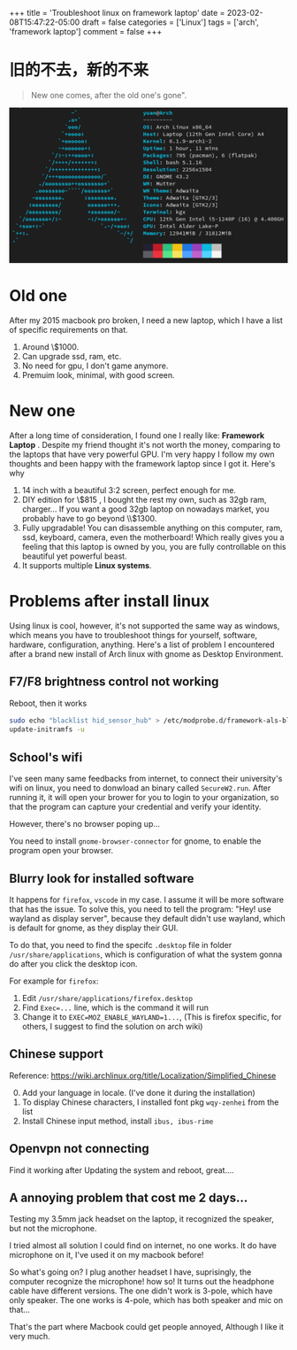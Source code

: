 +++
title = 'Troubleshoot linux on framework laptop'
date = 2023-02-08T15:47:22-05:00
draft = false
categories = ['Linux']
tags = ['arch', 'framework laptop']
comment = false
+++

# 旧的不去，新的不来

> New one comes, after the old one's gone". 

![neofetch](../../static/images/laptop/neofetch.png)

<!--more-->

# Old one

After my 2015 macbook pro broken, I need a new laptop, which I have a list of specific requirements on that.

1. Around \\$1000.
2. Can upgrade ssd, ram, etc.
3. No need for gpu, I don't game anymore.
4. Premuim look, minimal, with good screen.

# New one

After a long time of consideration, I found one I really like: **Framework Laptop** . Despite my friend thought it's not worth the money, comparing to the laptops that have very powerful GPU. I'm very happy I follow my own thoughts and been happy with the framework laptop since I got it. Here's why

1. 14 inch with a beautiful 3:2 screen, perfect enough for me.
2. DIY edition for \\$815 , I bought the rest my own, such as 32gb ram, charger... If you want a good 32gb laptop on nowadays market, you probably have to go beyond \\$1300.
3. Fully upgradable! You can disassemble anything on this computer, ram, ssd, keyboard, camera, even the motherboard! Which really gives you a feeling that this laptop is owned by you, you are fully controllable on this beautiful yet powerful beast.
4. It supports multiple **Linux systems**.

# Problems after install linux

Using linux is cool, however, it's not supported the same way as windows, which means you have to troubleshoot things for yourself, software, hardware, configuration, anything. Here's a list of problem I encountered after a brand new install of Arch linux with gnome as Desktop Environment.

## F7/F8 brightness control not working

Reboot, then it works

```bash
sudo echo "blacklist hid_sensor_hub" > /etc/modprobe.d/framework-als-blacklist.conf
update-initramfs -u
```

## School's wifi

I've seen many same feedbacks from internet, to connect their university's wifi on linux, you need to donwload an binary called `SecureW2.run`. After running it, it will open your brower for you to login to your organization, so that the program can capture your credential and verify your identity. 

However, there's no browser poping up...

You need to install `gnome-browser-connector` for gnome, to enable the program open your browser.

## Blurry look for installed software

It happens for `firefox`, `vscode` in my case. I assume it will be more software that has the issue. To solve this, you need to tell the program: "Hey! use wayland as display server", because they default didn't use wayland, which is default for gnome, as they display their GUI.

To do that, you need to find the specifc `.desktop` file in folder `/usr/share/applications`, which is configuration of what the system gonna do after you click the desktop icon.

For example for `firefox`: 
1. Edit `/usr/share/applications/firefox.desktop`
2. Find `Exec=...` line, which is the command it will run
3. Change it to `EXEC=MOZ_ENABLE_WAYLAND=1...`, (This is firefox specific, for others, I suggest to find the solution on arch wiki)

## Chinese support

Reference: https://wiki.archlinux.org/title/Localization/Simplified_Chinese

0. Add your language in locale. (I've done it during the installation) 
1. To display Chinese characters, I installed font pkg `wqy-zenhei` from the list
2. Install Chinese input method, install `ibus, ibus-rime`

## Openvpn not connecting

Find it working after Updating the system and reboot, great....

## A annoying problem that cost me 2 days...

Testing my 3.5mm jack headset on the laptop, it recognized the speaker, but not the microphone.

I tried almost all solution I could find on internet, no one works. It do have microphone on it, I've used it on my macbook before!

So what's going on? I plug another headset I have, suprisingly, the computer recognize the microphone! how so! It turns out the headphone cable have different versions. The one didn't work is 3-pole, which have only speaker. The one works is 4-pole, which has both speaker and mic on that...

That's the part where Macbook could get people annoyed, Although I like it very much.




















  
